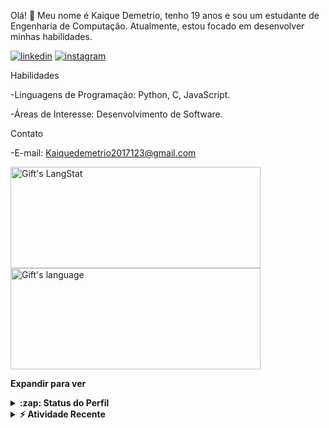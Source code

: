Olá! 👋 Meu nome é Kaique Demetrio, tenho 19 anos e sou um estudante de Engenharia de Computação. Atualmente, estou focado em desenvolver minhas habilidades.
 
[![linkedin](https://img.shields.io/badge/LinkedIn-0077B5?style=for-the-badge&logo=linkedin&logoColor=white)](https://www.linkedin.com/in/kaique-demetrio-59b24026a/)
[![instagram](https://img.shields.io/badge/Instagram-E4405F?style=for-the-badge&logo=instagram&logoColor=white)](https://www.instagram.com/kaique.demetrio/)
  
Habilidades

-Linguagens de Programação: Python, C, JavaScript.

-Áreas de Interesse: Desenvolvimento de Software.

  Contato

-E-mail: Kaiquedemetrio2017123@gmail.com

<div>
   <img align="center" src="https://github-readme-streak-stats.herokuapp.com/?user=kaiqueDM1" alt="Gift's LangStat" height="162px"  width="400px"/>
  <img align="center" src="https://github-readme-stats.vercel.app/api/top-langs?username=kaiqueDM1&langs_count=10&show_icons=true&locale=en&layout=compact&theme=light" alt="Gift's language" height="162px"  width="400px"/>
</div>

**Expandir para ver**
<details>

<p align="left"> <img src="https://komarev.com/ghpvc/?username=kaiqueDM1&label=Profile%20views&color=0e75b6&style=flat" alt="isrealodejobi" />
</p>
  <summary><b>:zap: Status do Perfil</b></summary>
  <img src="https://github-readme-stats.anuraghazra1.vercel.app/api?username=kaiqueDM1&show_icons=true" />
</details>
<details>
  <summary><b>⚡ Atividade Recente</b></summary>
  <br/>
   <a href="https://github.com/kaiqueDM1/"><img alt="Gift' Activity Graph" src="https://activity-graph.herokuapp.com/graph?username=umlucas&custom_title=Gift's%20Contribution%20Graph&theme=react-dark" /></a>
  <br/>
</details>
<!--
**kaiquedm12/kaiquedm12** is a ✨ _special_ ✨ repository because its `README.md` (this file) appears on your GitHub profile.

Here are some ideas to get you started:

- 🔭 I’m currently working on ...
- 🌱 I’m currently learning ...
- 👯 I’m looking to collaborate on ...
- 🤔 I’m looking for help with ...
- 💬 Ask me about ...
- 📫 How to reach me: ...
- 😄 Pronouns: ...
- ⚡ Fun fact: ...
-->
